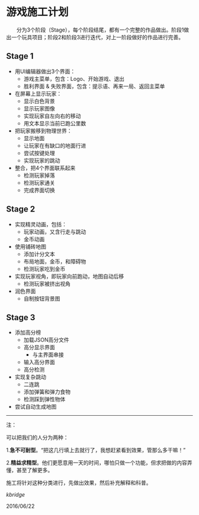 # 游戏施工计划

　　分为3个阶段（Stage），每个阶段结尾，都有一个完整的作品做出。阶段1做出一个玩具项目；阶段2和阶段3进行迭代，对上一阶段做好的作品进行完善。

## Stage 1

- 用UI编辑器做出3个界面：
  - 游戏主菜单，包含：Logo、开始游戏、退出
  - 胜利界面 & 失败界面，包含：提示语、再来一局、返回主菜单
- 在屏幕上显示玩家：
  - 显示白色背景
  - 显示玩家图像
  - 实现玩家自左向右的移动
  - 用文本显示当前已跑公里数
- 把玩家搬移到物理世界：
  - 显示地面
  - 让玩家在有缺口的地面行进
  - 尝试按键处理
  - 实现玩家的跳动
- 整合，把4个界面联系起来
  - 检测玩家掉落
  - 检测玩家通关
  - 完成界面切换

## Stage 2

- 实现精灵动画，包括：
  - 玩家动画，又含行走与跳动
  - 金币动画
- 使用铺砖地图
  - 添加计分文本
  - 布局地面，金币，和障碍物
  - 检测玩家吃到金币
- 实现玩家视角，即玩家向前跑动，地图自动后移
  - 检测玩家被挤出视角
- 润色界面
  - 自制按钮背景图


## Stage 3

- 添加高分榜
  - 加载JSON高分文件
  - 高分显示界面
    - 与主界面串接
  - 输入高分界面
  - 高分检测
- 实现复杂跳动
  - 二连跳
  - 添加弹簧和弹力食物
  - 检测踩到弹性物体
- 尝试自动生成地图

<hr />

注：

可以把我们的人分为两种：

1.**急不可耐型**。“把这几行填上去就行了，我想赶紧看到效果，管那么多干嘛！”

2.**精益求精型**。他们更愿意用一天的时间，哪怕只做一个功能，但求把做的内容弄懂，甚至了解更多。

施工将针对这种分类进行，先做出效果，然后补充解释和科普。


_kbridge_

2016/06/22
